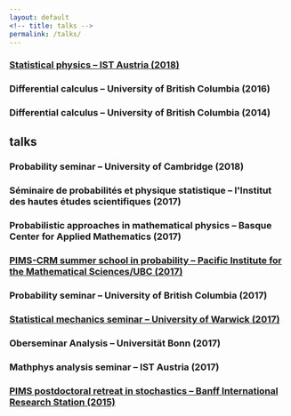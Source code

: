 ```yaml
---
layout: default
<!-- title: talks -->
permalink: /talks/
---
```


<!-- ## teaching -->

### [Statistical physics – IST Austria (2018)](/assets/statistical-physics.pdf)

### Differential calculus – University of British Columbia (2016)

### Differential calculus – University of British Columbia (2014)

## talks

### Probability seminar – University of Cambridge (2018)

### Séminaire de probabilités et physique statistique – l'Institut des hautes études scientifiques (2017)

### Probabilistic approaches in mathematical physics – Basque Center for Applied Mathematics (2017)

### [PIMS-CRM summer school in probability – Pacific Institute for the Mathematical Sciences/UBC (2017)](/assets/2017-pims-crm.pdf)

### Probability seminar – University of British Columbia (2017)

### [Statistical mechanics seminar – University of Warwick (2017)](/assets/2017-warwick.pdf)

### Oberseminar Analysis – Universität Bonn (2017)

### Mathphys analysis seminar – IST Austria (2017)

### [PIMS postdoctoral retreat in stochastics – Banff International Research Station (2015)](/assets/2015-birs.pdf)